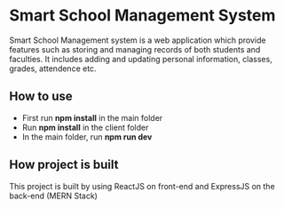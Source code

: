 # Smart School Management System
Smart School Management system is a web application which provide features such as storing and managing records of both students and faculties. It includes adding and updating personal information, classes, grades, attendence etc. 

## How to  use
* First run **npm install** in the main folder
* Run **npm install** in the client folder
* In the main folder, run **npm run dev**

## How project is built
This project is built by using ReactJS on front-end and ExpressJS on the back-end (MERN Stack)

 


